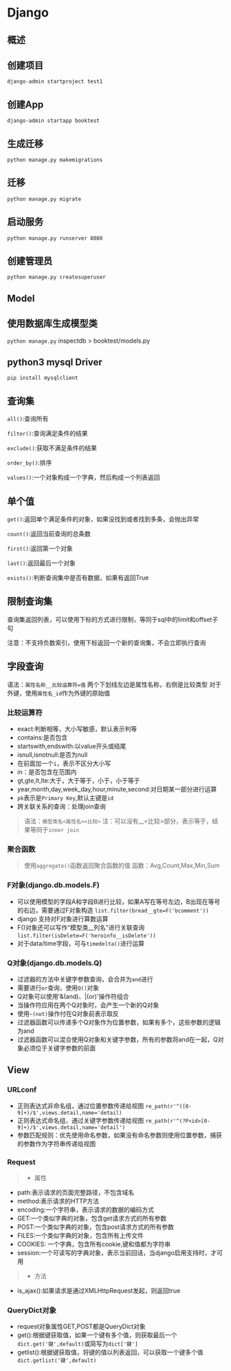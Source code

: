 # Django

## 概述
## 创建项目
`django-admin startproject test1`

## 创建App
`django-admin startapp booktest`

## 生成迁移
`python manage.py makemigrations`

## 迁移
`python manage.py migrate`

## 启动服务
`python manage.py runserver 8080`

## 创建管理员
`python manage.py createsuperuser`

## Model
## 使用数据库生成模型类
`python manage.py` inspectdb > booktest/models.py

## python3 mysql Driver
`pip install mysqlclient`

## 查询集
`all()`:查询所有

`filter()`:查询满足条件的结果

`exclude()`:获取不满足条件的结果

`order_by()`:排序

`values()`:一个对象构成一个字典，然后构成一个列表返回

## 单个值
`get()`:返回单个满足条件的对象，如果没找到或者找到多条，会抛出异常

`count()`:返回当前查询的总条数

`first()`:返回第一个对象

`last()`:返回最后一个对象

`exists()`:判断查询集中是否有数据，如果有返回True

## 限制查询集
查询集返回列表，可以使用下标的方式进行限制，等同于sql中的limit和offset子句

注意：不支持负数索引，使用下标返回一个新的查询集，不会立即执行查询

## 字段查询
语法：`属性名称__比较运算符=值`
两个下划线左边是属性名称，右侧是比较类型
对于外键，使用`属性名_id`作为外键的原始值
### 比较运算符
* exact:判断相等，大小写敏感，默认表示判等
* contains:是否包含
* startswith,endswith:以value开头或结尾
* isnull,isnotnull:是否为null
* 在前面加一个`i`，表示不区分大小写
* in：是否包含在范围内
* gt,gte,lt,lte:大于，大于等于，小于，小于等于
* year,month,day,week_day,hour,minute,second:对日期某一部分进行运算
* `pk`表示是`Primary Key`,默认主键是`id`
* 跨关联关系的查询：处理join查询
> 语法：`模型类名<属性名><比较>`
> 注：可以没有__<比较>部分，表示等于，结果等同于`inner join`

### 聚合函数
> 使用`aggregate()`函数返回聚合函数的值
> 函数：Avg,Count,Max,Min,Sum

### F对象(django.db.models.F)
* 可以使用模型的字段A和字段B进行比较，如果A写在等号左边，B出现在等号的右边，需要通过F对象构造 `list.filter(bread__gte=F('bcomment'))`
* django 支持对F对象进行算数运算
* F()对象还可以写作“模型类__列名”进行关联查询 `list.filter(isDelete=F('heroinfo__isDelete'))`
* 对于data/time字段，可与`timedelta()`进行运算

### Q对象(django.db.models.Q)
* 过滤器的方法中关键字参数查询，会合并为`and`进行
* 需要进行`or`查询，使用`Q()`对象
* Q对象可以使用'&(and)、|(or)'操作符组合
* 当操作符应用在两个Q对象时，会产生一个新的Q对象
* 使用`~(not)`操作付在Q对象前表示取反
* 过滤器函数可以传递多个Q对象作为位置参数，如果有多个，这些参数的逻辑为and
* 过滤器函数可以混合使用Q对象和关键字参数，所有的参数将and在一起，Q对象必须位于关键字参数的前面

## View
### URLconf
* 正则表达式非命名组，通过位置参数传递给视图
`re_path(r'^([0-9]+)/$',views.detail,name='detail)`
* 正则表达式命名组，通过关键字参数传递给视图
`re_path(r'^(?P<id>[0-9]+)/$',views.detail,name='detail')`
* 参数匹配规则：优先使用命名参数，如果没有命名参数则使用位置参数，捕获的参数作为字符串传递给视图

### Request
> * 属性
* path:表示请求的页面完整路径，不包含域名
* method:表示请求的HTTP方法
* encoding:一个字符串，表示请求的数据的编码方式
* GET:一个类似字典的对象，包含get请求方式的所有参数
* POST:一个类似字典的对象，包含post请求方式的所有参数
* FILES:一个类似字典的对象，包含所有上传文件
* COOKIES: 一个字典，包含所有cookie,键和值都为字符串
* session:一个可读写的字典对象，表示当前回话，当django启用支持时，才可用

> * 方法
* is_ajax():如果请求是通过XMLHttpRequest发起，则返回true

### QueryDict对象
* request对象属性GET,POST都是QueryDict对象
* get():根据键获取值，如果一个键有多个值，则获取最后一个
`dict.get('键',default)`或简写为`dict['键']`
* getlist():根据键获取值，将键的值以列表返回，可以获取一个键多个值
`dict.getlist('键',default)`



















